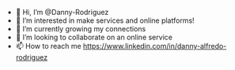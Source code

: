 - 👋 Hi, I’m @Danny-Rodriguez
- 👀 I’m interested in make services and online platforms!
- 🌱 I’m currently growing my connections
- 💞️ I’m looking to collaborate on an online service
- 📫 How to reach me https://www.linkedin.com/in/danny-alfredo-rodriguez

<!---
Danny-Rodriguez/Danny-Rodriguez is a ✨ special ✨ repository because its `README.md` (this file) appears on your GitHub profile.
You can click the Preview link to take a look at your changes.
--->
